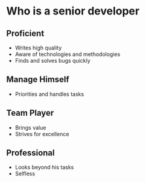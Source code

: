 # Who is a senior developer

## Proficient
- Writes high quality
- Aware of technologies and methodologies
- Finds and solves bugs quickly

## Manage Himself
- Priorities and handles tasks

## Team Player
- Brings value
- Strives for excellence

## Professional
- Looks beyond his tasks
- Selfless

